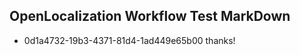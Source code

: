 ## OpenLocalization Workflow Test MarkDown
* 0d1a4732-19b3-4371-81d4-1ad449e65b00 thanks!

<!--HONumber=Aug16_HO5-->


